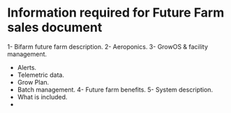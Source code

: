 # Information required for Future Farm sales document

1- Bifarm future farm description.
2- Aeroponics.
3- GrowOS & facility management.
  - Alerts.
  - Telemetric data.
  - Grow Plan.
  - Batch management.
4- Future farm benefits.
5- System description.
  - What is included.
  - 
  

